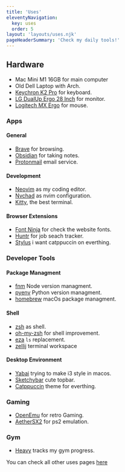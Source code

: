 ```yaml
---
title: 'Uses'
eleventyNavigation:
  key: uses
  order: 5
layout: 'layouts/uses.njk'
pageHeaderSummary: 'Check my daily tools!'
---
```


## Hardware

- Mac Mini M1 16GB for main computer
- Old Dell Laptop with Arch.
- [Keychron K2 Pro](https://www.keychron.com/products/keychron-k2-pro-qmk-via-wireless-mechanical-keyboard?_pos=1&_psq=k2&_ss=e&_v=1.0) for keyboard.
- [LG DualUp Ergo 28 Inch](https://www.lg.com/us/monitors/lg-28mq780-b-dualup-monitor) for monitor.
- [Logitech MX Ergo](https://www.logitech.com/en-us/products/mice/mx-ergo-wireless-trackball-mouse.html) for mouse.

### Apps

#### General

- [Brave](https://brave.com/) for browsing.
- [Obsidian](https://obsidian.md/) for taking notes.
- [Protonmail](https://proton.me/mail) email service.

#### Development

- [Neovim](https://github.com/neovim/neovim) as my coding editor.
- [Nvchad](https://nvchad.com/) as nvim configuration.
- [Kitty](https://github.com/kovidgoyal/kitty), the best terminal.

#### Browser Extensions

- [Font Ninja](https://www.fonts.ninja/) for check the website fonts.
- [Huntr](https://huntr.co/) for job seach tracker.
- [Stylus](https://add0n.com/stylus.html) i want catppuccin on everthing.

### Developer Tools

#### Package Managment

- [fnm](https://github.com/Schniz/fnm) Node version managment.
- [pyenv](https://github.com/pyenv/pyenv) Python version managment.
- [homebrew](https://brew.sh/) macOs package managment.

#### Shell

- [zsh](https://www.zsh.org/) as shell.
- [oh-my-zsh](https://ohmyz.sh/) for shell improvement.
- [eza](https://github.com/eza-community/eza) `ls` replacement.
- [zellij](https://zellij.dev/) terminal workspace

#### Desktop Environment

- [Yabai](https://github.com/koekeishiya/yabai) trying to make i3 style in macos.
- [Sketchybar](https://github.com/FelixKratz/SketchyBar) cute topbar.
- [Catppuccin](https://github.com/catppuccin/catppuccin) theme for everthing.

### Gaming

- [OpenEmu](https://openemu.org/) for retro Gaming.
- [AetherSX2](https://aethersx2.net/) for ps2 emulation.

### Gym
- [Heavy](https://www.hevyapp.com/) tracks my gym progress.

You can check all other uses pages [here](https://uses.tech/)
